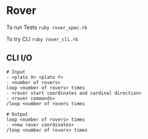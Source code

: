 # Rover

To run Tests `ruby rover_spec.rb`

To try CLI `ruby rover_cli.rb`

## CLI I/O
```
# Input
- <plato X> <plato Y>
- <number of rovers>
loop <number of rovers> times
- <rover start coordinates and cardinal direction>
- <rover commands>
/loop <number of rovers times

# Output
loop <number of rovers> times
- <new rover coordinates>
/loop <number of rovers> times
